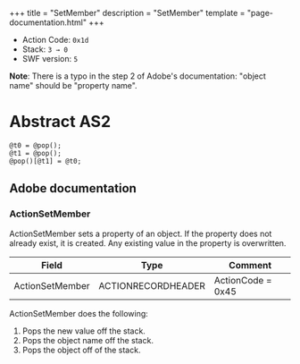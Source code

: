 +++
title = "SetMember"
description = "SetMember"
template = "page-documentation.html"
+++

- Action Code: `0x1d`
- Stack: `3 → 0`
- SWF version: `5`

**Note**: There is a typo in the step 2 of Adobe's documentation: "object name" should be
"property name".

# Abstract AS2

```
@t0 = @pop();
@t1 = @pop();
@pop()[@t1] = @t0;
```

## Adobe documentation

### ActionSetMember

ActionSetMember sets a property of an object. If the property does not already exist, it is created. Any existing
value in the property is overwritten.

| Field             | Type               | Comment           |
|-------------------|--------------------|-------------------|
| ActionSetMember   | ACTIONRECORDHEADER | ActionCode = 0x45 |

ActionSetMember does the following:
1. Pops the new value off the stack.
2. Pops the object name off the stack.
3. Pops the object off of the stack.
